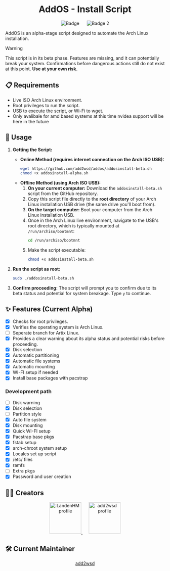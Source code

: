 <h1 align="center">AddOS - Install Script</h1>
<p align="center">
  <img src="https://img.shields.io/badge/Version-Arch_Linux-blue" alt="Badge">
    &nbsp;&nbsp;&nbsp;&nbsp;
  <img src="https://img.shields.io/badge/Status-Beta-orange" alt="Badge 2"
</p>

AddOS is an alpha-stage script designed to automate the Arch Linux installation.

> [!WARNING]
> This script is in its beta phase. Features are missing, and it can potentially break your system. Confirmations before dangerous actions still do not exist at this point. **Use at your own risk.**

## 📋 Requirements

*   Live ISO Arch Linux environment.
*   Root privileges to run the script.
*   USB to execute the script, or Wi-Fi to wget.
*   Only avalibale for amd based systems at this time nvidea support will be here in the future

## 🚀 Usage

1.  **Getting the Script:**

    *   **Online Method (requires internet connection on the Arch ISO USB):**
        ```bash
        wget https://github.com/add2wsd/addos/addosinstall-beta.sh
        chmod +x addosinstall-alpha.sh
        ```
    *   **Offline Method (using Arch ISO USB):**
        1.  **On your current computer:** Download the `addosinstall-beta.sh` script from the GitHub repository.
        3.    Copy this script file directly to the **root directory** of your Arch Linux installation USB drive (the same drive you'll boot from).
        4.  **On the target computer:** Boot your computer from the Arch Linux installation USB.
        5.  Once in the Arch Linux live environment, navigate to the USB's root directory, which is typically mounted at `/run/archiso/bootmnt`:
            ```bash
            cd /run/archiso/bootmnt
            ```
        6.  Make the script executable:
            ```bash
            chmod +x addosinstall-beta.sh
            ```

2.  **Run the script as root:**
    ```bash
    sudo ./addosinstall-beta.sh
    ```
3.  **Confirm proceeding:** The script will prompt you to confirm due to its beta status and potential for system breakage. Type `y` to continue.

## ✨ Features (Current Alpha)

- [X] Checks for root privileges.
- [X] Verifies the operating system is Arch Linux.
- [ ] Seperate branch for Artix Linux.
- [X] Provides a clear warning about its alpha status and potential risks before proceeding.
- [X] Disk selection
- [X] Automatic partitioning
- [X] Automatic file systems
- [X] Automatic mounting
- [X] WI-FI setup if needed
- [X] Install base packages with pacstrap

### Development path
- [ ] Disk warning
- [X] Disk selection
- [ ] Partition style
- [X] Auto file system
- [X] Disk mounting
- [X] Quick WI-FI setup
- [X] Pacstrap base pkgs
- [X] fstab setup
- [X] arch-chroot system setup
- [X] Locales set up script
- [X] /etc/ files
- [X] ramfs
- [ ] Extra pkgs 
- [X] Password and user creation

## 🧑‍💻 Creators

<p align="center">
  <a href="https://github.com/adevdoingdevthings">
    <img src="https://github.com/adevdoingdevthings.png" width="100px;" alt="LandenHM profile">
  </a>
  &nbsp;&nbsp;&nbsp;&nbsp;
  <a href="https://github.com/add2wsd">
    <img src="https://github.com/add2wsd.png" width="100px;" alt="add2wsd profile">
  </a>
</p>

## 🛠️ Current Maintainer

<p align="center">
  <a href="https://github.com/add2wsd">add2wsd</a>
</p>
